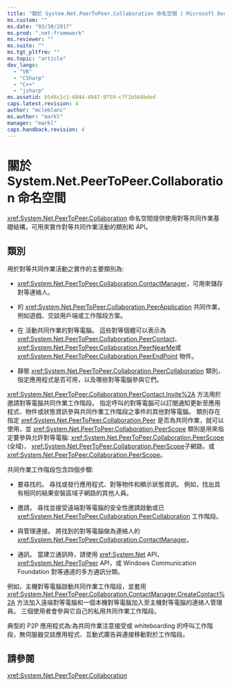 ```yaml
---
title: "關於 System.Net.PeerToPeer.Collaboration 命名空間 | Microsoft Docs"
ms.custom: ""
ms.date: "03/30/2017"
ms.prod: ".net-framework"
ms.reviewer: ""
ms.suite: ""
ms.tgt_pltfrm: ""
ms.topic: "article"
dev_langs: 
  - "VB"
  - "CSharp"
  - "C++"
  - "jsharp"
ms.assetid: b5d8c1c1-6844-4947-9759-c7f1b564bded
caps.latest.revision: 4
author: "mcleblanc"
ms.author: "markl"
manager: "markl"
caps.handback.revision: 4
---
```

# 關於 System.Net.PeerToPeer.Collaboration 命名空間
<xref:System.Net.PeerToPeer.Collaboration> 命名空間提供使用對等共同作業基礎結構，可用來實作對等共同作業活動的類別和 API。  
  
## 類別  
 用於對等共同作業活動之實作的主要類別為:  
  
-   <xref:System.Net.PeerToPeer.Collaboration.ContactManager>，可用來儲存對等連絡人。  
  
-   的 <xref:System.Net.PeerToPeer.Collaboration.PeerApplication> 共同作業，例如遊戲、交談用戶端或工作階段方案。  
  
-   在 活動共同作業的對等電腦。  這些對等個體可以表示為 <xref:System.Net.PeerToPeer.Collaboration.PeerContact>、 <xref:System.Net.PeerToPeer.Collaboration.PeerNearMe>或 <xref:System.Net.PeerToPeer.Collaboration.PeerEndPoint> 物件。  
  
-   靜態 <xref:System.Net.PeerToPeer.Collaboration.PeerCollaboration> 類別，指定應用程式是否可用，以及哪些對等電腦參與它們。  
  
 <xref:System.Net.PeerToPeer.Collaboration.PeerContact.Invite%2A> 方法用於邀請對等電腦共同作業工作階段。  指定呼叫的對等電腦可以訂閱通知更新至應用程式、物件或狀態資訊參與共同作業工作階段之事件的其他對等電腦。  類別存在指定 <xref:System.Net.PeerToPeer.Collaboration.Peer> 是否為共同作業，就可以使用，並 <xref:System.Net.PeerToPeer.Collaboration.PeerScope> 類別是用來指定要參與允許對等電腦: <xref:System.Net.PeerToPeer.Collaboration.PeerScope> \(全域\)， <xref:System.Net.PeerToPeer.Collaboration.PeerScope>子網路，或 <xref:System.Net.PeerToPeer.Collaboration.PeerScope>。  
  
 共同作業工作階段包含四個步驟:  
  
-   要尋找的。  尋找或發行應用程式、對等物件和顯示狀態資訊。  例如，找出具有相同的結果安裝區域子網路的其他人員。  
  
-   邀請。  尋找並接受遠端對等電腦的安全性邀請啟動或已 <xref:System.Net.PeerToPeer.Collaboration.PeerCollaboration> 工作階段。  
  
-   與管理連接。  將找到的對等電腦做為連絡人的 <xref:System.Net.PeerToPeer.Collaboration.ContactManager>。  
  
-   通訊。  當建立通訊時，請使用 <xref:System.Net> API， <xref:System.Net.PeerToPeer> API，或 Windows Communication Foundation 對等通道的多方通訊分類。  
  
 例如，主機對等電腦啟動共同作業工作階段，並套用 <xref:System.Net.PeerToPeer.Collaboration.ContactManager.CreateContact%2A> 方法加入遠端對等電腦和一個本機對等電腦加入至主機對等電腦的連絡人管理員。  三個使用者會參與它自己的私用共同作業工作階段。  
  
 典型的 P2P 應用程式為:為共同作業注意接受或 whiteboarding 的呼叫工作階段，無伺服器交談應用程式、互動式廣告與連接移動對於工作階段。  
  
## 請參閱  
 <xref:System.Net.PeerToPeer.Collaboration>